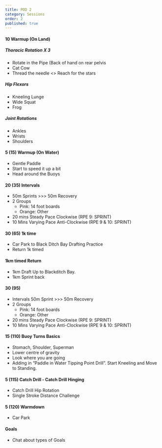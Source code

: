 ```yaml
---
title: POD 2
category: Sessions
order: 2
published: true
---
```


#### 10   Warmup (On Land)   
##### Thoracic Rotation X 3
- Rotate in the Pipe (Back of hand on rear pelvis
- Cat Cow
- Thread the needle <> Reach for the stars

##### Hip Flexors
- Kneeling Lunge
- Wide Squat
- Frog

#####  Joint Rotations
- Ankles
- Wrists
- Shoulders  

#### 5 (15)   Warmup (On Water)    
- Gentle Paddle
- Start to speed it up a bit
- Head around the Buoys  

#### 20 (35)   Intervals   
- 50m Sprints  >>> 50m Recovery
- 2 Groups 
   - Pink: 14 foot boards
   - Orange: Other
- 20 mins Steady Pace Clockwise (RPE 9: SPRINT)
- 10 Mins Varying Pace Anti-Clockwise (RPE 9 & 10: SPRINT)  
  
#### 30 (65)   1k time   
- Car Park to Black Ditch Bay Drafting Practice
- Return 1k timed

#### 1km  timed Return  
- 1km Draft Up to Blackditch Bay. 
- 1km Sprint back

#### 30 (95)   
- Intervals   50m Sprint  >>> 50m Recovery
- 2 Groups 
   - Pink: 14 foot boards
   - Orange: Other
- 20 mins Steady  Pace Clockwise (RPE 9: SPRINT)
- 10 Mins Varying Pace Anti-Clockwise (RPE 9 & 10: SPRINT)  

#### 15 (110)   Buoy Turns   Basics
- Stomach, Shoulder, Superman
- Lower centre of gravity
- Look where you are going
- Adding in “Paddle in Water Tipping Point Drill”. 
   Start Kneeling and Move to Standing.  

#### 5 (115)   Catch Drill   - Catch Drill Hinging
- Catch Drill Hip Rotation
- Single Stroke Distance Challenge  

#### 5 (120)   Warmdown     
- Car Park

#### Goals   
- Chat about types of Goals  
